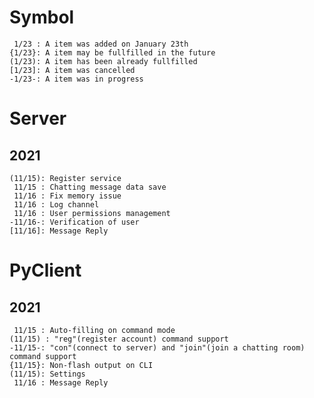 # Symbol
     1/23 : A item was added on January 23th
    {1/23}: A item may be fullfilled in the future
    (1/23): A item has been already fullfilled
    [1/23]: A item was cancelled
    -1/23-: A item was in progress

# Server
## 2021
    (11/15): Register service
     11/15 : Chatting message data save
     11/16 : Fix memory issue
     11/16 : Log channel
     11/16 : User permissions management
    -11/16-: Verification of user
    [11/16]: Message Reply

# PyClient
## 2021
     11/15 : Auto-filling on command mode
    (11/15) : "reg"(register account) command support
    -11/15-: "con"(connect to server) and "join"(join a chatting room) command support
    {11/15}: Non-flash output on CLI
    (11/15): Settings
     11/16 : Message Reply